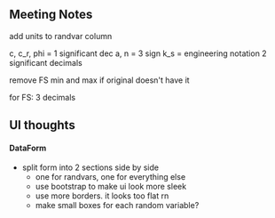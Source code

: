 ## Meeting Notes
add units to randvar column

c, c_r, phi = 1 significant dec
a, n = 3 sign
k_s = engineering notation 2 significant decimals

remove FS min and max if original doesn't have it

for FS: 3 decimals


## UI thoughts

#### DataForm
- split form into 2 sections side by side
  - one for randvars, one for everything else
  - use bootstrap to make ui look more sleek
  - use more borders. it looks too flat rn
  - make small boxes for each random variable?

